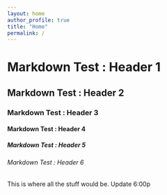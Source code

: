 ```yaml
---
layout: home
author_profile: true
title: "Home"
permalink: /
---
```


# Markdown Test : Header 1
## Markdown Test : Header 2
### Markdown Test : Header 3
#### Markdown Test : Header 4
##### Markdown Test : Header 5
###### Markdown Test : Header 6

This is where all the stuff would be. Update 6:00p
